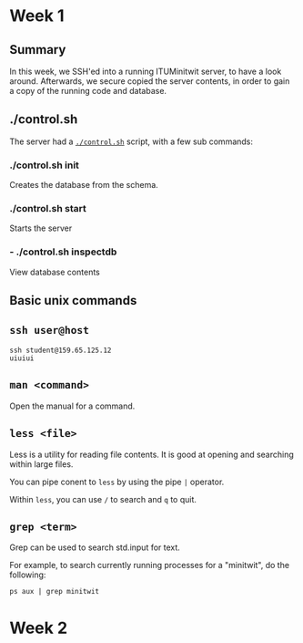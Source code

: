 # Week 1

## Summary
In this week, we SSH'ed into a running ITUMinitwit server, to have a look around. Afterwards, we secure copied the server contents, in order to gain a copy of the running code and database.

## ./control.sh

The server had a [`./control.sh`](src/control.sh) script, with a few sub commands:

### ./control.sh init
Creates the database from the schema.

### ./control.sh start
Starts the server

### - ./control.sh inspectdb
View database contents

## Basic unix commands

## `ssh user@host`
```
ssh student@159.65.125.12
uiuiui
```

## `man <command>`
Open the manual for a command.

## `less <file>`
Less is a utility for reading file contents. It is good at opening and searching within large files.

You can pipe conent to `less` by using the pipe `|` operator.

Within `less`, you can use `/` to search and `q` to quit.

## `grep <term>`

Grep can be used to search std.input for text.

For example, to search currently running processes for a "minitwit", do the following:

```
ps aux | grep minitwit
```



# Week 2
